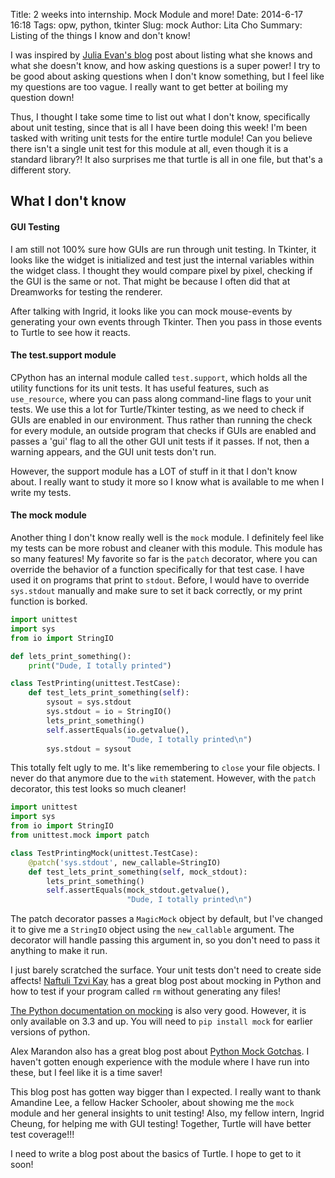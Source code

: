Title: 2 weeks into internship. Mock Module and more!
Date: 2014-6-17 16:18
Tags: opw, python, tkinter
Slug: mock
Author: Lita Cho
Summary: Listing of the things I know and don't know!

I was inspired by [Julia Evan's blog][julia] post about listing what she knows and what she doesn't know, and how asking questions is a super power! I try to be good about asking questions when I don't know something, but I feel like my questions are too vague. I really want to get better at boiling my question down!

Thus, I thought I take some time to list out what I don't know, specifically about unit testing, since that is all I have been doing this week! I'm been tasked with writing unit tests for the entire turtle module! Can you believe there isn't a single unit test for this module at all, even though it is a standard library?! It also surprises me that turtle is all in one file, but that's a different story.

## What I don't know
#### GUI Testing
I am still not 100% sure how GUIs are run through unit testing. In Tkinter, it looks like the widget is initialized and test just the internal variables within the widget class. I thought they would compare pixel by pixel, checking if the GUI is the same or not. That might be because I often did that at Dreamworks for testing the renderer.

After talking with Ingrid, it looks like you can mock mouse-events by generating your own events through Tkinter. Then you pass in those events to Turtle to see how it reacts.

#### The test.support module
CPython has an internal module called `test.support`, which holds all the utility functions for its unit tests. It has useful features, such as `use_resource`, where you can pass along command-line flags to your unit tests. We use this a lot for Turtle/Tkinter testing, as we need to check if GUIs are enabled in our environment. Thus rather than running the check for every module, an outside program that checks if GUIs are enabled and passes a 'gui' flag to all the other GUI unit tests if it passes. If not, then a warning appears, and the GUI unit tests don't run.

However, the support module has a LOT of stuff in it that I don't know about. I really want to study it more so I know what is available to me when I write my tests.

#### The mock module
Another thing I don't know really well is the `mock` module. I definitely feel like my tests can be more robust and cleaner with this module. This module has so many features! My favorite so far is the `patch` decorator, where you can override the behavior of a function specifically for that test case. I have used it on programs that print to `stdout`. Before, I would have to override `sys.stdout` manually and make sure to set it back correctly, or my print function is borked.
```python
import unittest
import sys
from io import StringIO

def lets_print_something():
    print("Dude, I totally printed")

class TestPrinting(unittest.TestCase):
    def test_lets_print_something(self):
        sysout = sys.stdout
        sys.stdout = io = StringIO()
        lets_print_something()
        self.assertEquals(io.getvalue(), 
                          "Dude, I totally printed\n")
        sys.stdout = sysout
```
This totally felt ugly to me. It's like remembering to `close` your file objects. I never do that anymore due to the `with` statement. However, with the `patch` decorator, this test looks so much cleaner!
```python
import unittest
import sys
from io import StringIO
from unittest.mock import patch

class TestPrintingMock(unittest.TestCase):
    @patch('sys.stdout', new_callable=StringIO)
    def test_lets_print_something(self, mock_stdout):
        lets_print_something()
        self.assertEquals(mock_stdout.getvalue(),
                          "Dude, I totally printed\n")
```
The patch decorator passes a `MagicMock` object by default, but I've changed it to give me a `StringIO` object using the `new_callable` argument. The decorator will handle passing this argument in, so you don't need to pass it anything to make it run.

I just barely scratched the surface. Your unit tests don't need to create side affects! [Naftuli Tzvi Kay][rm_mock] has a great blog post about mocking in Python and how to test if your program called `rm` without generating any files!

[The Python documentation on mocking][py] is also very good. However, it is only available on 3.3 and up. You will need to `pip install mock` for earlier versions of python.

Alex Marandon also has a great blog post about [Python Mock Gotchas][gotcha]. I haven't gotten enough experience with the module where I have run into these, but I feel like it is a time saver!

This blog post has gotten way bigger than I expected. I really want to thank Amandine Lee, a fellow Hacker Schooler, about showing me the `mock` module and her general insights to unit testing! Also, my fellow intern, Ingrid Cheung, for helping me with GUI testing! Together, Turtle will have better test coverage!!!

I need to write a blog post about the basics of Turtle. I hope to get to it soon!

[gotcha]: http://alexmarandon.com/articles/python_mock_gotchas/
[py]: https://docs.python.org/3.5/library/unittest.mock.html#module-unittest.mock
[rm_mock]: http://www.toptal.com/python/an-introduction-to-mocking-in-python
[julia]: http://jvns.ca/blog/2014/06/13/asking-questions-is-a-superpower/